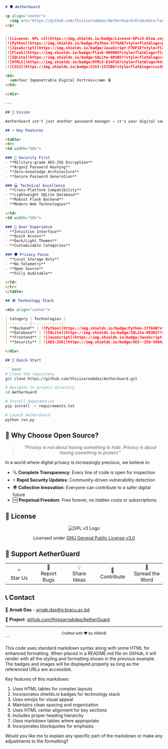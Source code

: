 
```markdown
  
# 🛡️ AetherGuard

<p align="center">
  <img src="https://github.com/thisisarnabdas/AetherGuard/blob/main/logo.png" alt="AetherGuard" width="500"/>
</p>


[![License: GPL v3](https://img.shields.io/badge/License-GPLv3-blue.svg)](https://www.gnu.org/licenses/gpl-3.0)
[![Python](https://img.shields.io/badge/Python-3776AB?style=flat&logo=python&logoColor=white)](https://www.python.org/)
[![JavaScript](https://img.shields.io/badge/JavaScript-F7DF1E?style=flat&logo=javascript&logoColor=black)](https://developer.mozilla.org/en-US/docs/Web/JavaScript)
[![Flask](https://img.shields.io/badge/Flask-000000?style=flat&logo=flask&logoColor=white)](https://flask.palletsprojects.com/)
[![SQLite](https://img.shields.io/badge/SQLite-003B57?style=flat&logo=sqlite&logoColor=white)](https://www.sqlite.org/)
[![HTML5](https://img.shields.io/badge/HTML5-E34F26?style=flat&logo=html5&logoColor=white)](https://developer.mozilla.org/en-US/docs/Web/HTML)
[![CSS3](https://img.shields.io/badge/CSS3-1572B6?style=flat&logo=css3&logoColor=white)](https://developer.mozilla.org/en-US/docs/Web/CSS)

<h3>
  <em>Your Impenetrable Digital Fortress</em> 🔒
</h3>

</div>

---

## 🌟 Vision

AetherGuard isn't just another password manager – it's your digital sanctuary. Built with privacy at its core and security in its DNA, it stands as a testament to what open-source software can achieve. Say goodbye to proprietary solutions and embrace true digital autonomy.

## ⚡ Key Features

<table>
<tr>
<td width="50%">

### 🔐 Security First
- **Military-grade AES-256 Encryption**
- **Argon2 Password Hashing**
- **Zero-knowledge Architecture**
- **Secure Password Generation**

### 💻 Technical Excellence
- **Cross-Platform Compatibility**
- **Lightweight SQLite Database**
- **Robust Flask Backend**
- **Modern Web Technologies**

</td>
<td width="50%">

### 🎯 User Experience
- **Intuitive Interface**
- **Quick Access**
- **Dark/Light Themes**
- **Customizable Categories**

### 🛡️ Privacy Focus
- **Local Storage Only**
- **No Telemetry**
- **Open Source**
- **Fully Auditable**

</td>
</tr>
</table>

## 🛠️ Technology Stack

<div align="center">

| Category | Technologies |
|----------|-------------|
| **Backend** | ![Python](https://img.shields.io/badge/Python-3776AB?style=for-the-badge&logo=python&logoColor=white) ![Flask](https://img.shields.io/badge/Flask-000000?style=for-the-badge&logo=flask&logoColor=white) |
| **Database** | ![SQLite](https://img.shields.io/badge/SQLite-003B57?style=for-the-badge&logo=sqlite&logoColor=white) |
| **Frontend** | ![JavaScript](https://img.shields.io/badge/JavaScript-F7DF1E?style=for-the-badge&logo=javascript&logoColor=black) ![HTML5](https://img.shields.io/badge/HTML5-E34F26?style=for-the-badge&logo=html5&logoColor=white) ![CSS3](https://img.shields.io/badge/CSS3-1572B6?style=for-the-badge&logo=css3&logoColor=white) |
| **Security** | ![AES-256](https://img.shields.io/badge/AES--256-569A31?style=for-the-badge&logo=shield&logoColor=white) ![Argon2](https://img.shields.io/badge/Argon2-4B275F?style=for-the-badge&logo=shield&logoColor=white) |

</div>

## 🚀 Quick Start

```bash
# Clone the repository
git clone https://github.com/thisisarnabdas/AetherGuard.git

# Navigate to project directory
cd AetherGuard

# Install dependencies
pip install -r requirements.txt

# Launch AetherGuard
python run.py
```

## 💭 Why Choose Open Source?

<div align="center">

> *"Privacy is not about having something to hide. Privacy is about having something to protect."*

</div>

In a world where digital privacy is increasingly precious, we believe in:

- 🔍 **Complete Transparency**: Every line of code is open for inspection
- ⚡ **Rapid Security Updates**: Community-driven vulnerability detection
- 🌍 **Collective Innovation**: Everyone can contribute to a safer digital future
- 🆓 **Perpetual Freedom**: Free forever, no hidden costs or subscriptions

## 📜 License

<div align="center">
<img src="https://www.gnu.org/graphics/gplv3-with-text-136x68.png" alt="GPL v3 Logo"/>

Licensed under [GNU General Public License v3.0](./LICENSE)
</div>

## 🤝 Support AetherGuard

<table>
<tr>
<td width="130px" align="center">
⭐<br>Star Us
</td>
<td width="130px" align="center">
🐛<br>Report Bugs
</td>
<td width="130px" align="center">
💡<br>Share Ideas
</td>
<td width="130px" align="center">
🔧<br>Contribute
</td>
<td width="130px" align="center">
📢<br>Spread the Word
</td>
</tr>
</table>

## 📞 Contact

📧 **Arnab Das** - arnab.das@g.bracu.ac.bd

🔗 **Project**: [github.com/thisisarnabdas/AetherGuard](https://github.com/thisisarnabdas/AetherGuard)

---

<div align="center">
  <sub>Crafted with ❤️ by ARNAB</sub>
</div>
```

This code uses standard markdown syntax along with some HTML for enhanced formatting. When placed in a README.md file on GitHub, it will render with all the styling and formatting shown in the previous example. The badges and images will be displayed properly as long as the referenced URLs are accessible.

Key features of this markdown:
1. Uses HTML tables for complex layouts
2. Incorporates shields.io badges for technology stack
3. Uses emojis for visual appeal
4. Maintains clean spacing and organization
5. Uses HTML center alignment for key sections
6. Includes proper heading hierarchy
7. Uses markdown tables where appropriate
8. Incorporates blockquotes for emphasis

Would you like me to explain any specific part of the markdown or make any adjustments to the formatting?
